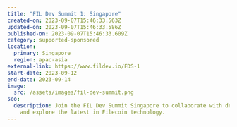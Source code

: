 ```yaml
---
title: "FIL Dev Summit 1: Singapore"
created-on: 2023-09-07T15:46:33.563Z
updated-on: 2023-09-07T15:46:33.586Z
published-on: 2023-09-07T15:46:33.609Z
category: supported-sponsored
location:
  primary: Singapore
  region: apac-asia
external-link: https://www.fildev.io/FDS-1
start-date: 2023-09-12
end-date: 2023-09-14
image:
  src: /assets/images/fil-dev-summit.png
seo:
  description: Join the FIL Dev Summit Singapore to collaborate with developers
    and explore the latest in Filecoin technology.
---
```

